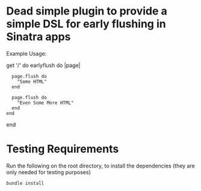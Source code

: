 # Dead simple plugin to provide a simple DSL for early flushing in Sinatra apps

Example Usage:

  get '/' do
    earlyflush do |page|

      page.flush do
        "Some HTML"
      end

      page.flush do
        "Even Some More HTML"
      end
    end
  end

# Testing Requirements
Run the following on the root directory, to install the dependencies (they are only needed for testing purposes)

 `bundle install`

